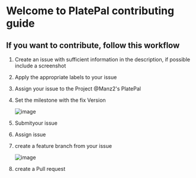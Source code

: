 # Welcome to PlatePal contributing guide

## If you want to contribute, follow this workflow

1. Create an issue with sufficient information in the description, if possible include a screenshot
2. Apply the appropriate labels to your issue
3. Assign your issue to the Project @Manz2's PlatePal
4. Set the milestone with the fix Version

   ![image](https://github.com/Manz2/com.platePal.ios/assets/92571626/7245bc58-c393-4c70-85b9-354f60c8ea04)

6. Submityour issue
7. Assign issue
8. create a feature branch from your issue

   ![image](https://github.com/Manz2/com.platePal.ios/assets/92571626/34750027-082d-4daa-b111-e8ffd5b0ac13)

9. create a Pull request
